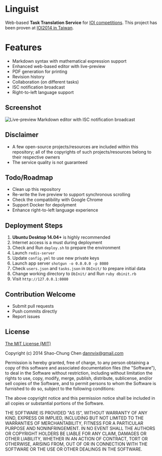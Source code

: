 Linguist
========
Web-based **Task Translation Service** for [IOI competitions](http://www.ioinformatics.org/).
This project has been proven at [IOI2014 in Taiwan](http://www.ioi2014.org/).

Features
========
* Markdown syntax with mathematical expression support
* Enhanced web-based editor with live-preview
* PDF generation for printing
* Revision history
* Collaboration (on different tasks)
* ISC notification broadcast
* Right-to-left language support

Screenshot
----------
![Live-preview Markdown editor with ISC notification broadcast](https://raw.githubusercontent.com/ioi/translation/master/doc/screenshots/Notification.png)

Disclaimer
----------
* A few open-source projects/resources are included within this repository; all of the copyrights of such projects/resources belong to their respective owners
* The service quality is not guaranteed

Todo/Roadmap
------------
* Clean up this repository
* Re-write the live preview to support synchronous scrolling
* Check the compatibility with Google Chrome
* Support Docker for depolyment
* Enhance right-to-left language experience

Deployment Steps
----------------
1. **Ubuntu Desktop 14.04+** is highly recommended
1. Internet access is a must during deployment
1. Check and Run `deploy.sh` to prepare the environment
1. Launch `redis-server`
1. Update `config.yml` to use new private keys
1. Launch app server `shotgun -o 0.0.0.0 -p 8080`
1. Check `users.json` and `tasks.json` in `DbInit/` to prepare initial data
1. Change working directory to `DbInit/` and Run `ruby dbinit.rb`
1. Visit `http://127.0.0.1:8080`

Contribution Welcome
--------------------
* Submit pull requests
* Push commits directly
* Report issues

License
-------
[The MIT License (MIT)](http://opensource.org/licenses/mit-license.php)

Copyright (c) 2014 Shao-Chung Chen <dannvix@gmail.com>

Permission is hereby granted, free of charge, to any person obtaining a copy
of this software and associated documentation files (the "Software"), to deal
in the Software without restriction, including without limitation the rights
to use, copy, modify, merge, publish, distribute, sublicense, and/or sell
copies of the Software, and to permit persons to whom the Software is
furnished to do so, subject to the following conditions:

The above copyright notice and this permission notice shall be included in
all copies or substantial portions of the Software.

THE SOFTWARE IS PROVIDED "AS IS", WITHOUT WARRANTY OF ANY KIND, EXPRESS OR
IMPLIED, INCLUDING BUT NOT LIMITED TO THE WARRANTIES OF MERCHANTABILITY,
FITNESS FOR A PARTICULAR PURPOSE AND NONINFRINGEMENT. IN NO EVENT SHALL THE
AUTHORS OR COPYRIGHT HOLDERS BE LIABLE FOR ANY CLAIM, DAMAGES OR OTHER
LIABILITY, WHETHER IN AN ACTION OF CONTRACT, TORT OR OTHERWISE, ARISING FROM,
OUT OF OR IN CONNECTION WITH THE SOFTWARE OR THE USE OR OTHER DEALINGS IN
THE SOFTWARE.
